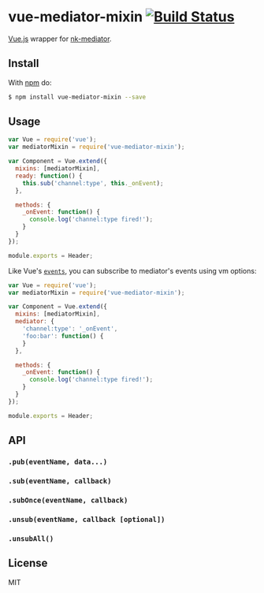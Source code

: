 # vue-mediator-mixin [![Build Status](https://travis-ci.org/nk-components/vue-mediator-mixin.svg?branch=master)](https://travis-ci.org/nk-components/vue-mediator-mixin)

[Vue.js](https://github.com/yyx990803/vue/) wrapper for 
[nk-mediator](https://github.com/nk-components/mediator).

## Install

With [npm](http://npmjs.org) do:

```bash
$ npm install vue-mediator-mixin --save
```

## Usage

```js
var Vue = require('vue');
var mediatorMixin = require('vue-mediator-mixin');

var Component = Vue.extend({
  mixins: [mediatorMixin],
  ready: function() {
    this.sub('channel:type', this._onEvent);
  },

  methods: {
    _onEvent: function() {
      console.log('channel:type fired!');
    }
  }
});

module.exports = Header;
```

Like Vue's [`events`](http://vuejs.org/api/options.html#events), you can 
subscribe to mediator's events using vm options:

```js
var Vue = require('vue');
var mediatorMixin = require('vue-mediator-mixin');

var Component = Vue.extend({
  mixins: [mediatorMixin],
  mediator: {
    'channel:type': '_onEvent',
    'foo:bar': function() {
    }
  },

  methods: {
    _onEvent: function() {
      console.log('channel:type fired!');
    }
  }
});

module.exports = Header;
```

## API

### `.pub(eventName, data...)`

### `.sub(eventName, callback)`

### `.subOnce(eventName, callback)`

### `.unsub(eventName, callback [optional])`

### `.unsubAll()`

## License

MIT
